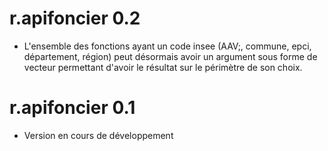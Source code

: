 # r.apifoncier 0.2

* L'ensemble des fonctions ayant un code insee (AAV;, commune, epci, département, région) peut désormais avoir un argument sous forme de vecteur permettant d'avoir le résultat sur le périmètre de son choix.

# r.apifoncier 0.1

* Version en cours de développement
